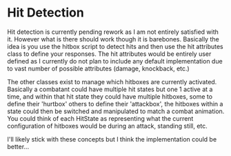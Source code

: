 # Hit Detection

Hit detection is currently pending rework as I am not entirely satisfied with it. However what is there should work though it is barebones. Basically the idea is you use the hitbox script to detect hits and then use the hit attributes class to define your responses. The hit attributes would be entirely user defined as I currently do not plan to include any default implementation due to vast number of possible attributes (damage, knockback, etc.)

The other classes exist to manage which hitboxes are currently activated. Basically a combatant could have multiple hit states but one 1 active at a time, and within that hit state they could have multiple hitboxes, some to define their 'hurtbox' others to define their 'attackbox', the hitboxes within a state could then be switched and manipulated to match a combat animation. You could think of each HitState as representing what the current configuration of hitboxes would be during an attack, standing still, etc.

I'll likely stick with these concepts but I think the implementation could be better...
